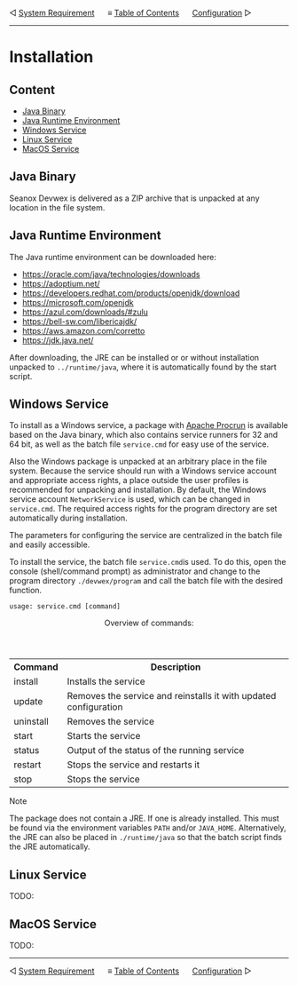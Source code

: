 &#9665; [System Requirement](system-requirement.md)
&nbsp;&nbsp;&nbsp;&nbsp; &#8801; [Table of Contents](README.md)
&nbsp;&nbsp;&nbsp;&nbsp; [Configuration](configuration.md) &#9655;
- - -

# Installation


## Content
- [Java Binary](#java-binary)
- [Java Runtime Environment](#java-runtime-environment)
- [Windows Service](#windows-service)
- [Linux Service](#linux-service)
- [MacOS Service](#macos-service)


## Java Binary
Seanox Devwex is delivered as a ZIP archive that is unpacked at any location in
the file system.


## Java Runtime Environment
The Java runtime environment can be downloaded here:

- https://oracle.com/java/technologies/downloads
- https://adoptium.net/
- https://developers.redhat.com/products/openjdk/download
- https://microsoft.com/openjdk
- https://azul.com/downloads/#zulu
- https://bell-sw.com/libericajdk/
- https://aws.amazon.com/corretto
- https://jdk.java.net/

After downloading, the JRE can be installed or or without installation unpacked
to `../runtime/java`, where it is automatically found by the start script.


## Windows Service
To install as a Windows service, a package with [Apache Procrun](
    https://commons.apache.org/daemon/procrun.html) is available based on the
Java binary, which also contains service runners for 32 and 64 bit, as well as
the batch file `service.cmd` for easy use of the service.

Also the Windows package is unpacked at an arbitrary place in the file system.
Because the service should run with a Windows service account and appropriate
access rights, a place outside the user profiles is recommended for unpacking
and installation. By default, the Windows service account `NetworkService` is
used, which can be changed in `service.cmd`. The required access rights for the
program directory are set automatically during installation.

The parameters for configuring the service are centralized in the batch file and
easily accessible.

To install the service, the batch file `service.cmd`is used. To do this, open
the console (shell/command prompt) as administrator and change to the program
directory `./devwex/program` and call the batch file with the desired function.

`usage: service.cmd [command]`

<header>
  Overview of commands:
</header>
<table>
  <tr>
    <th>Command</th>
    <th>Description</th>
  </tr>
  <tr>
    <td>install</td>
    <td>
      Installs the service
    </td>
  </tr>
  <tr>
    <td>update</td>
    <td>
      Removes the service and reinstalls it with updated configuration
    </td>
  </tr>
  <tr>
    <td>uninstall</td>
    <td>
      Removes the service
    </td>
  </tr>
  <tr>
    <td>start</td>
    <td>
      Starts the service
    </td>
  </tr>
  <tr>
    <td>status</td>
    <td>
      Output of the status of the running service
    </td>
  </tr>
  <tr>
    <td>restart</td>
    <td>
      Stops the service and restarts it
    </td>
  </tr>
  <tr>
    <td>stop</td>
    <td>
      Stops the service
    </td>
  </tr>
</table>

> [!NOTE]
> The package does not contain a JRE. If one is already installed. This must be
> found via the environment variables `PATH` and/or `JAVA_HOME`. Alternatively,
> the JRE can also be placed in `./runtime/java` so that the batch script finds
> the JRE automatically.


## Linux Service
TODO:


## MacOS Service
TODO:



- - -
&#9665; [System Requirement](system-requirement.md)
&nbsp;&nbsp;&nbsp;&nbsp; &#8801; [Table of Contents](README.md)
&nbsp;&nbsp;&nbsp;&nbsp; [Configuration](configuration.md) &#9655;
